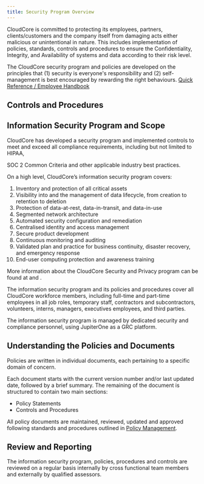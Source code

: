 ```yaml
---
title: Security Program Overview
---
```


CloudCore is committed to protecting its employees, partners, clients/customers
and the company itself from damaging acts either malicious or unintentional in
nature. This includes implementation of policies, standards, controls and
procedures to ensure the Confidentiality, Integrity, and Availability of systems
and data according to their risk level.

The CloudCore security program and policies are developed on the principles that
(1) security is everyone's responsibility and (2) self-management is best
encouraged by rewarding the right behaviours. [Quick Reference / Employee Handbook](employee-handbook.md)

## Controls and Procedures

## Information Security Program and Scope

CloudCore has developed a security program and implemented controls to meet and
exceed all compliance requirements, including but not limited to HIPAA,

SOC 2 Common Criteria and other applicable industry best practices.

On a high level, CloudCore’s information security program covers:

1. Inventory and protection of all critical assets
2. Visibility into and the management of data lifecycle, from creation to
   retention to deletion
3. Protection of data-at-rest, data-in-transit, and data-in-use
4. Segmented network architecture
5. Automated security configuration and remediation
6. Centralised identity and access management
7. Secure product development
8. Continuous monitoring and auditing
9. Validated plan and practice for business continuity, disaster recovery, and
   emergency response
10. End-user computing protection and awareness training

More information about the CloudCore Security and Privacy program can be found
at []() and []().

The information security program and its policies and procedures cover all
CloudCore workforce members, including full-time and part-time employees in all
job roles, temporary staff, contractors and subcontractors, volunteers, interns,
managers, executives employees, and third parties.

The information security program is managed by dedicated security and compliance
personnel, using JupiterOne as a GRC platform.


## Understanding the Policies and Documents

Policies are written in individual documents, each pertaining to a specific
domain of concern.

Each document starts with the current version number and/or last updated date,
followed by a brief summary.  The remaining of the document is structured to
contain two main sections:

* Policy Statements
* Controls and Procedures

All policy documents are maintained, reviewed, updated and approved following
standards and procedures outlined in [Policy Management](policy-mgmt.md).

## Review and Reporting

The information security program, policies, procedures and controls are reviewed
on a regular basis internally by cross functional team members and externally by
qualified assessors.